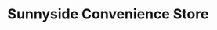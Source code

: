 ---
title: "Sunnyside Convenience Store"
url: /east-grinstead/sunnyside-convenience-store/
shop: convenience
---